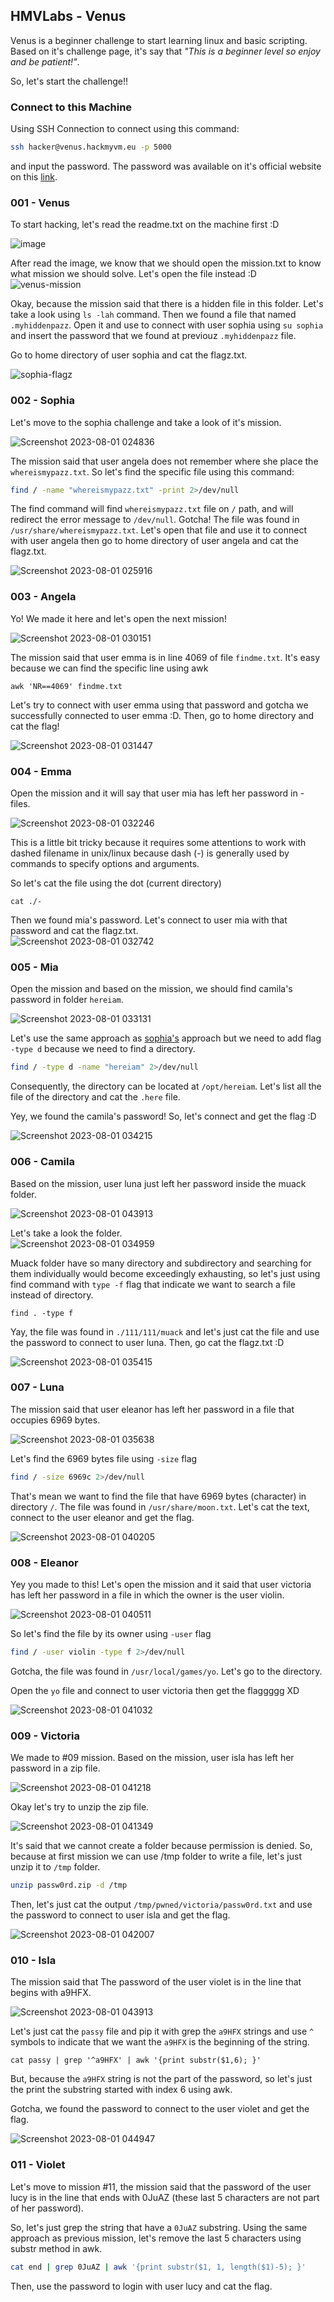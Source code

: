  ## HMVLabs - Venus

Venus is a beginner challenge to start learning linux and basic scripting. Based on it's challenge page, it's say that *"This is a beginner level so enjoy and be patient!"*.

So, let's start the challenge!!

### Connect to this Machine

Using SSH Connection to connect using this command:
```sh
ssh hacker@venus.hackmyvm.eu -p 5000
```
and input the password. The password was available on it's official website on this [link](https://hackmyvm.eu/venus/index.php).

### 001 - Venus

To start hacking, let's read the readme.txt on the machine first :D <br />

![image](https://github.com/elshiraphine/hackmyvm.eu/assets/89353307/e91ad7f3-a3f2-431f-97d3-d7fca20dc6c2)


After read the image, we know that we should open the mission.txt to know what mission we should solve. Let's open the file instead :D <br />
![venus-mission](https://github.com/elshiraphine/hackmyvm.eu/assets/89353307/25a31508-d312-4e5b-91b6-e925acca4dbb)


Okay, because the mission said that there is a hidden file in this folder. Let's take a look using `ls -lah` command. Then we found a file that named `.myhiddenpazz`. Open it and use to connect with user sophia using `su sophia` and insert the password that we found at previouz `.myhiddenpazz` file.

Go to home directory of user sophia and cat the flagz.txt. <br />

![sophia-flagz](https://github.com/elshiraphine/hackmyvm.eu/assets/89353307/8c161d75-a536-40ba-855f-b526fd8b9ff8)

### 002 - Sophia

Let's move to the sophia challenge and take a look of it's mission. <br />

![Screenshot 2023-08-01 024836](https://github.com/elshiraphine/hackmyvm.eu/assets/89353307/41f65a99-1f4c-4c6c-9644-bceca75a1205)


The mission said that user angela does not remember where she place the `whereismypazz.txt`. So let's find the specific file using this command:
```sh
find / -name "whereismypazz.txt" -print 2>/dev/null
```

The find command will find `whereismypazz.txt` file on `/` path, and will redirect the error message to `/dev/null`. Gotcha! The file was found in `/usr/share/whereismypazz.txt`. Let's open that file and use it to connect with user angela then go to home directory of user angela and cat the flagz.txt. <br />

![Screenshot 2023-08-01 025916](https://github.com/elshiraphine/hackmyvm.eu/assets/89353307/a19588ff-d1bb-45d8-8bc5-323bbc104d3f)


### 003 - Angela

Yo! We made it here and let's open the next mission! <br />

![Screenshot 2023-08-01 030151](https://github.com/elshiraphine/hackmyvm.eu/assets/89353307/869e4c82-07c6-4d92-99f5-4a038df85226)


The mission said that user emma is in line 4069 of file `findme.txt`. It's easy because we can find the specific line using awk
```
awk 'NR==4069' findme.txt
```

Let's try to connect with user emma using that password and gotcha we successfully connected to user emma :D. Then, go to home directory and cat the flag! <br />

![Screenshot 2023-08-01 031447](https://github.com/elshiraphine/hackmyvm.eu/assets/89353307/caf03d4e-736d-44ff-8727-fb80dfcf5803)


### 004 - Emma

Open the mission and it will say that user mia has left her password in - files. <br />

![Screenshot 2023-08-01 032246](https://github.com/elshiraphine/hackmyvm.eu/assets/89353307/e7e6ec90-6714-4c2c-882f-bbbb66071e83)


This is a little bit tricky because it requires some attentions to work with dashed filename in unix/linux because dash (-) is generally used by commands to specify options and arguments.

So let's cat the file using the dot (current directory)
```
cat ./-
```

Then we found mia's password. Let's connect to user mia with that password and cat the flagz.txt. <br />
![Screenshot 2023-08-01 032742](https://github.com/elshiraphine/hackmyvm.eu/assets/89353307/b18d283f-e6d1-41cd-9f97-192261f11b45)


### 005 - Mia

Open the mission and based on the mission, we should find camila's password in folder `hereiam`. <br />

![Screenshot 2023-08-01 033131](https://github.com/elshiraphine/hackmyvm.eu/assets/89353307/925c920a-67a2-4923-8b5c-720cc29ae678)

Let's use the same approach as [sophia's](#002---sophia) approach but we need to add flag `-type d` because we need to find a directory.
```sh
find / -type d -name "hereiam" 2>/dev/null
```

Consequently, the directory can be located at `/opt/hereiam`. Let's list all the file of the directory and cat the `.here` file.

Yey, we found the camila's password! So, let's connect and get the flag :D <br />

![Screenshot 2023-08-01 034215](https://github.com/elshiraphine/hackmyvm.eu/assets/89353307/ae0bed68-3fe1-4410-9aab-e4422cd8a2a8)


### 006 - Camila

Based on the mission, user luna just left her password inside the muack folder. <br />

![Screenshot 2023-08-01 043913](https://github.com/elshiraphine/hackmyvm.eu/assets/89353307/3d3298bc-1208-4dec-a09d-c5878de20e75)

Let's take a look the folder. <br />
![Screenshot 2023-08-01 034959](https://github.com/elshiraphine/hackmyvm.eu/assets/89353307/804c10a4-dfd9-4c16-80c6-7f14eaf825dd)


Muack folder have so many directory and subdirectory and searching for them individually would become exceedingly exhausting, so let's just using find command with `type -f` flag that indicate we want to search a file instead of directory.
```
find . -type f
```

Yay, the file was found in `./111/111/muack` and let's just cat the file and use the password to connect to user luna. Then, go cat the flagz.txt :D <br />

![Screenshot 2023-08-01 035415](https://github.com/elshiraphine/hackmyvm.eu/assets/89353307/d343a972-7a5f-4910-ba2c-126ce7dc67ba)


### 007 - Luna

The mission said that user eleanor has left her password in a file that occupies 6969 bytes. <br />

![Screenshot 2023-08-01 035638](https://github.com/elshiraphine/hackmyvm.eu/assets/89353307/bf80bdff-50c9-4416-8808-d503a917a601)

Let's find the 6969 bytes file using `-size` flag
```sh
find / -size 6969c 2>/dev/null
```

That's mean we want to find the file that have 6969 bytes (character) in directory `/`. The file was found in `/usr/share/moon.txt`. Let's cat the text, connect to the user eleanor and get the flag. <br />

![Screenshot 2023-08-01 040205](https://github.com/elshiraphine/hackmyvm.eu/assets/89353307/ee2c0700-d299-46d2-849d-d8f922d69d9a)


### 008 - Eleanor

Yey you made to this! Let's open the mission and it said that user victoria has left her password in a file in which the owner is the user violin. <br />

![Screenshot 2023-08-01 040511](https://github.com/elshiraphine/hackmyvm.eu/assets/89353307/3f4c245d-6343-433a-8c22-c0cba4b9ca84)

So let's find the file by its owner using `-user` flag
```sh
find / -user violin -type f 2>/dev/null
```

Gotcha, the file was found in `/usr/local/games/yo`. Let's go to the directory.

Open the `yo` file and connect to user victoria then get the flaggggg XD <br />

![Screenshot 2023-08-01 041032](https://github.com/elshiraphine/hackmyvm.eu/assets/89353307/76522439-32a7-46e1-a454-722511dada17)

### 009 - Victoria

We made to #09 mission. Based on the mission, user isla has left her password in a zip file. <br />

![Screenshot 2023-08-01 041218](https://github.com/elshiraphine/hackmyvm.eu/assets/89353307/3c02b054-985f-49bb-b73e-abb62b400bd6)

Okay let's try to unzip the zip file. <br />

![Screenshot 2023-08-01 041349](https://github.com/elshiraphine/hackmyvm.eu/assets/89353307/c7e4174b-2fbb-4d24-9b41-f50736fe8dce)

It's said that we cannot create a folder because permission is denied. So, because at first mission we can use /tmp folder to write a file, let's just unzip it to `/tmp` folder.
```sh
unzip passw0rd.zip -d /tmp
```

Then, let's just cat the output `/tmp/pwned/victoria/passw0rd.txt` and use the password to connect to user isla and get the flag. <br />

![Screenshot 2023-08-01 042007](https://github.com/elshiraphine/hackmyvm.eu/assets/89353307/f7ae701c-bf39-48e4-9e3d-e0bf19f58cb7)


### 010 - Isla

The mission said that The password of the user violet is in the line that begins with a9HFX. <br />

![Screenshot 2023-08-01 043913](https://github.com/elshiraphine/hackmyvm.eu/assets/89353307/a7b79725-3b29-43c2-aa0c-c86daab63bf3)

Let's just cat the `passy` file and pip it with grep the `a9HFX` strings and use `^` symbols to indicate that we want the `a9HFX` is the beginning of the string.

```
cat passy | grep '^a9HFX' | awk '{print substr($1,6); }'
```

But, because the `a9HFX` string is not the part of the password, so let's just the print the substring started with index 6 using awk.

Gotcha, we found the password to connect to the user violet and get the flag. <br />

![Screenshot 2023-08-01 044947](https://github.com/elshiraphine/hackmyvm.eu/assets/89353307/9a9b231f-4005-4e2d-b7f4-b843df8e54ea)

### 011 - Violet

Let's move to mission #11, the mission said that the password of the user lucy is in the line that ends with 0JuAZ (these last 5 characters are not part of her password).

So, let's just grep the string that have a `0JuAZ` substring. Using the same approach as previous mission, let's remove the last 5 characters using substr method in awk.

```sh
cat end | grep 0JuAZ | awk '{print substr($1, 1, length($1)-5); }'
```

Then, use the password to login with user lucy and cat the flag.
